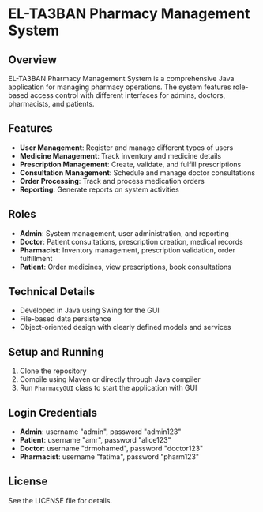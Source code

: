 # EL-TA3BAN Pharmacy Management System

## Overview
EL-TA3BAN Pharmacy Management System is a comprehensive Java application for managing pharmacy operations. The system features role-based access control with different interfaces for admins, doctors, pharmacists, and patients.

## Features
- **User Management**: Register and manage different types of users
- **Medicine Management**: Track inventory and medicine details
- **Prescription Management**: Create, validate, and fulfill prescriptions
- **Consultation Management**: Schedule and manage doctor consultations
- **Order Processing**: Track and process medication orders
- **Reporting**: Generate reports on system activities

## Roles
- **Admin**: System management, user administration, and reporting
- **Doctor**: Patient consultations, prescription creation, medical records
- **Pharmacist**: Inventory management, prescription validation, order fulfillment
- **Patient**: Order medicines, view prescriptions, book consultations

## Technical Details
- Developed in Java using Swing for the GUI
- File-based data persistence
- Object-oriented design with clearly defined models and services

## Setup and Running
1. Clone the repository
2. Compile using Maven or directly through Java compiler
3. Run `PharmacyGUI` class to start the application with GUI

## Login Credentials
- **Admin**: username "admin", password "admin123"
- **Patient**: username "amr", password "alice123"
- **Doctor**: username "drmohamed", password "doctor123"
- **Pharmacist**: username "fatima", password "pharm123"

## License
See the LICENSE file for details.